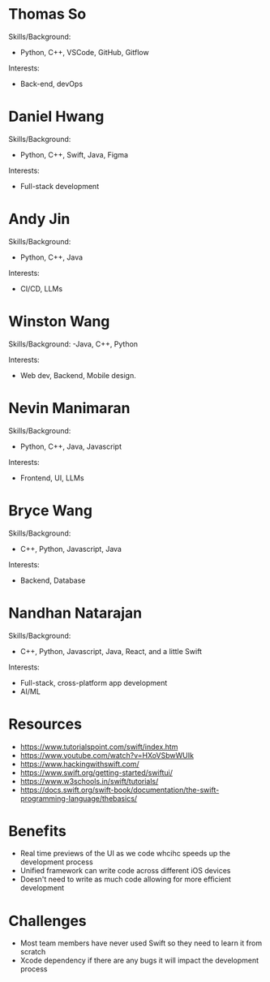 # Thomas So
Skills/Background:
- Python, C++, VSCode, GitHub, Gitflow

Interests:
- Back-end, devOps

# Daniel Hwang
Skills/Background:
- Python, C++, Swift, Java, Figma

Interests:
- Full-stack development

# Andy Jin
Skills/Background:
- Python, C++, Java

Interests:
- CI/CD, LLMs

# Winston Wang
Skills/Background:
-Java, C++, Python

Interests:
- Web dev, Backend, Mobile design.

# Nevin Manimaran
Skills/Background:
- Python, C++, Java, Javascript

Interests:
- Frontend, UI, LLMs

# Bryce Wang
Skills/Background:
- C++, Python, Javascript, Java

Interests:
- Backend, Database

# Nandhan Natarajan
Skills/Background:
- C++, Python, Javascript, Java, React, and a little Swift

Interests:
- Full-stack, cross-platform app development
- AI/ML

# Resources
- https://www.tutorialspoint.com/swift/index.htm
- https://www.youtube.com/watch?v=HXoVSbwWUIk
- https://www.hackingwithswift.com/
- https://www.swift.org/getting-started/swiftui/
- https://www.w3schools.in/swift/tutorials/
- https://docs.swift.org/swift-book/documentation/the-swift-programming-language/thebasics/

# Benefits
- Real time previews of the UI as we code whcihc speeds up the development process
- Unified framework can write code across different iOS devices
- Doesn't need to write as much code allowing for more efficient development

# Challenges
- Most team members have never used Swift so they need to learn it from scratch
- Xcode dependency if there are any bugs it will impact the development process
